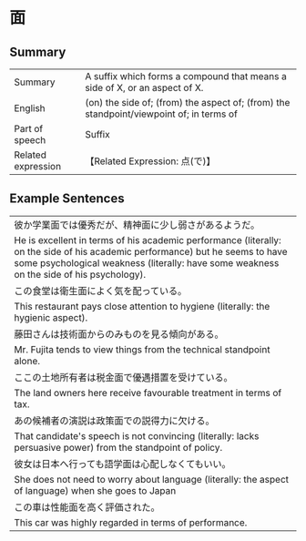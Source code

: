 # 面

## Summary

<table><tr>   <td>Summary</td>   <td>A suffix which forms a compound that means a side of X, or an aspect of X.</td></tr><tr>   <td>English</td>   <td>(on) the side of; (from) the aspect of; (from) the standpoint/viewpoint of; in terms of</td></tr><tr>   <td>Part of speech</td>   <td>Suffix</td></tr><tr>   <td>Related expression</td>   <td>【Related Expression: 点(で)】</td></tr></table>

## Example Sentences

<table><tr><td>彼か学業面では優秀だが、精神面に少し弱さがあるようだ。</td></tr><tr><td>He is excellent in terms of his academic performance (literally: on the side of his academic performance) but he seems to have some psychological weakness (literally: have some weakness on the side of his psychology).</td></tr><tr><td>この食堂は衛生面によく気を配っている。</td></tr><tr><td>This restaurant pays close attention to hygiene (literally: the hygienic aspect).</td></tr><tr><td>藤田さんは技術面からのみものを見る傾向がある。</td></tr><tr><td>Mr. Fujita tends to view things from the technical standpoint alone.</td></tr><tr><td>ここの土地所有者は税金面で優遇措置を受けている。</td></tr><tr><td>The land owners here receive favourable treatment in terms of tax.</td></tr><tr><td>あの候補者の演説は政策面での説得力に欠ける。</td></tr><tr><td>That candidate's speech is not convincing (literally: lacks persuasive power) from the standpoint of policy.</td></tr><tr><td>彼女は日本へ行っても語学面は心配しなくてもいい。</td></tr><tr><td>She does not need to worry about language (literally: the aspect of language) when she goes to Japan</td></tr><tr><td>この車は性能面を高く評価された。</td></tr><tr><td>This car was highly regarded in terms of performance.</td></tr></table>

